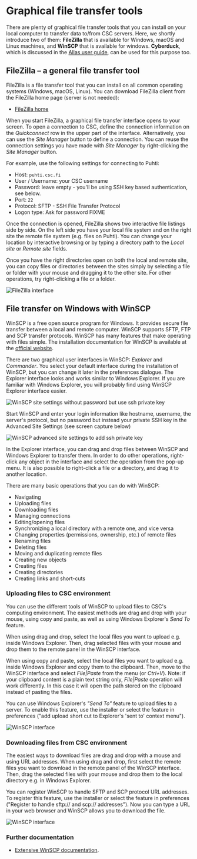 # Graphical file transfer tools

There are plenty of graphical file transfer tools that you can install on your
local computer to transfer data to/from CSC servers. Here, we shortly introduce
two of them: **FileZilla** that is available for Windows, macOS and Linux
machines, and **WinSCP** that is available for windows. **Cyberduck**, which is
discussed in the [Allas user guide](../Allas/using_allas/cyberduck.md), can be
used for this purpose too.

## FileZilla – a general file transfer tool

FileZilla is a file transfer tool that you can install on all common operating
systems (Windows, macOS, Linux). You can download FileZilla client from the
FileZilla home page (server is not needed):

- [FileZilla home](https://filezilla-project.org/)

When you start FileZilla, a graphical file transfer interface opens to your
screen. To open a connection to CSC, define the connection information on the
_Quickconnect_ row in the upper part of the interface. Alternatively, you can
use the _Site Manager_ button to define a connection. You can reuse the
connection settings you have made with _Site Manager_ by right-clicking the
_Site Manager_ button.

For example, use the following settings for connecting to Puhti:

- Host: `puhti.csc.fi`
- User / Username: your CSC username
- Password: leave empty - you'll be using SSH key based authentication, see below.
- Port: `22`
- Protocol: SFTP - SSH File Transfer Protocol
- Logon type: Ask for password FIXME

Once the connection is opened, FileZilla shows two interactive file listings
side by side. On the left side you have your local file system and on the right
site the remote file system (e.g. files on Puhti). You can change your location
by interactive browsing or by typing a directory path to the _Local site_ or
_Remote site_ fields.

Once you have the right directories open on both the local and remote site, you
can copy files or directories between the sites simply by selecting a file or
folder with your mouse and dragging it to the other site. For other operations,
try right-clicking a file or a folder.

![FileZilla interface](/img/filezilla.jpg 'FileZilla interface')

## File transfer on Windows with WinSCP

WinSCP is a free open source program for Windows. It provides secure file
transfer between a local and remote computer. WinSCP supports SFTP, FTP and SCP
transfer protocols. WinSCP has many features that make operating with files
simple. The installation documentation for WinSCP is available at the
[official website](https://winscp.net/eng/docs/installation).

There are two graphical user interfaces in WinSCP: _Explorer_ and _Commander_.
You select your default interface during the installation of WinSCP, but you
can change it later in the preferences dialogue. The Explorer interface looks
and works similar to Windows Explorer. If you are familiar with Windows
Explorer, you will probably find using WinSCP Explorer interface easier.

![WinSCP site settings without password but use ssh private key](https://a3s.fi/docs-files/winscp-ssh-key-add-1.png 'No password to WinSCP')

Start WinSCP and enter your login information like hostname, username,
the server's protocol, but no password but instead your private SSH key
in the Advanced Site Settings (see screen capture below)

![WinSCP advanced site settings to add ssh private key](https://a3s.fi/docs-files/winscp-ssh-key-add.png 'Add SSH key to WinSCP')

In the Explorer interface, you can drag and drop
files between WinSCP and Windows Explorer to transfer them. In order to do
other operations, right-click any object in the interface and select the
operation from the pop-up menu. It is also possible to right-click a file or a
directory, and drag it to another location.

There are many basic operations that you can do with WinSCP:

- Navigating
- Uploading files
- Downloading files
- Managing connections
- Editing/opening files
- Synchronizing a local directory with a remote one, and vice versa
- Changing properties (permissions, ownership, etc.) of remote files
- Renaming files
- Deleting files
- Moving and duplicating remote files
- Creating new objects
- Creating files
- Creating directories
- Creating links and short-cuts

### Uploading files to CSC environment

You can use the different tools of WinSCP to upload files to CSC's computing
environment. The easiest methods are drag and drop with your mouse, using copy
and paste, as well as using Windows Explorer's _Send To_ feature.

When using drag and drop, select the local files you want to upload e.g.
inside Windows Explorer. Then, drag selected files with your mouse and drop
them to the remote panel in the WinSCP interface.

When using copy and paste, select the local files you want to upload e.g.
inside Windows Explorer and copy them to the clipboard. Then, move to the
WinSCP interface and select _File|Paste_ from the menu (or _Ctrl+V_). Note: if
your clipboard content is a plain text string only, _File|Paste_ operation will
work differently. In this case it will open the path stored on the clipboard
instead of pasting the files.

You can use Windows Explorer's _"Send To"_ feature to upload files to a server.
To enable this feature, use the installer or select the feature in preferences
("add upload short cut to Explorer's 'sent to' context menu").

![WinSCP interface](/img/Winscp1.jpg 'WinSCP interface')

### Downloading files from CSC environment

The easiest ways to download files are drag and drop with a mouse and using URL
addresses. When using drag and drop, first select the remote files you want to
download in the remote panel of the WinSCP interface. Then, drag the selected
files with your mouse and drop them to the local directory e.g. in Windows
Explorer.

You can register WinSCP to handle SFTP and SCP protocol URL addresses. To
register this feature, use the installer or select the feature in preferences
("Register to handle sftp:// and scp:// addresses"). Now you can type a URL in
your web browser and WinSCP allows you to download the file.

![WinSCP interface](/img/Winscp2.jpg 'WinSCP interface')

### Further documentation

- [Extensive WinSCP documentation](https://winscp.net/eng/docs/start).
